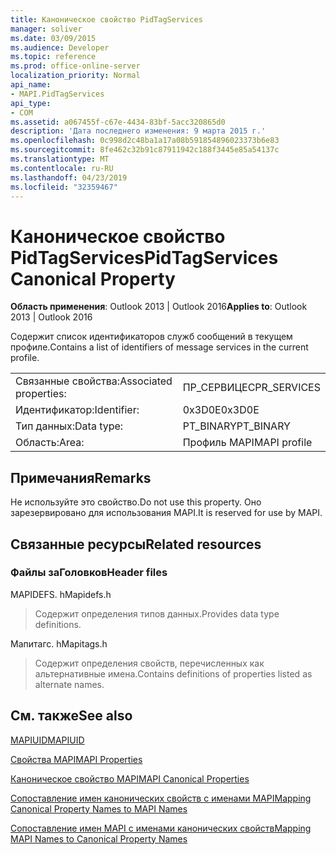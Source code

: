 ```yaml
---
title: Каноническое свойство PidTagServices
manager: soliver
ms.date: 03/09/2015
ms.audience: Developer
ms.topic: reference
ms.prod: office-online-server
localization_priority: Normal
api_name:
- MAPI.PidTagServices
api_type:
- COM
ms.assetid: a067455f-c67e-4434-83bf-5acc320865d0
description: 'Дата последнего изменения: 9 марта 2015 г.'
ms.openlocfilehash: 0c998d2c48ba1a17a08b591854896023373b6e83
ms.sourcegitcommit: 8fe462c32b91c87911942c188f3445e85a54137c
ms.translationtype: MT
ms.contentlocale: ru-RU
ms.lasthandoff: 04/23/2019
ms.locfileid: "32359467"
---
```

# <a name="pidtagservices-canonical-property"></a><span data-ttu-id="d26ea-103">Каноническое свойство PidTagServices</span><span class="sxs-lookup"><span data-stu-id="d26ea-103">PidTagServices Canonical Property</span></span>

  
  
<span data-ttu-id="d26ea-104">**Область применения**: Outlook 2013 | Outlook 2016</span><span class="sxs-lookup"><span data-stu-id="d26ea-104">**Applies to**: Outlook 2013 | Outlook 2016</span></span> 
  
<span data-ttu-id="d26ea-105">Содержит список идентификаторов служб сообщений в текущем профиле.</span><span class="sxs-lookup"><span data-stu-id="d26ea-105">Contains a list of identifiers of message services in the current profile.</span></span>
  
|||
|:-----|:-----|
|<span data-ttu-id="d26ea-106">Связанные свойства:</span><span class="sxs-lookup"><span data-stu-id="d26ea-106">Associated properties:</span></span>  <br/> |<span data-ttu-id="d26ea-107">ПР_СЕРВИЦЕС</span><span class="sxs-lookup"><span data-stu-id="d26ea-107">PR_SERVICES</span></span>  <br/> |
|<span data-ttu-id="d26ea-108">Идентификатор:</span><span class="sxs-lookup"><span data-stu-id="d26ea-108">Identifier:</span></span>  <br/> |<span data-ttu-id="d26ea-109">0x3D0E</span><span class="sxs-lookup"><span data-stu-id="d26ea-109">0x3D0E</span></span>  <br/> |
|<span data-ttu-id="d26ea-110">Тип данных:</span><span class="sxs-lookup"><span data-stu-id="d26ea-110">Data type:</span></span>  <br/> |<span data-ttu-id="d26ea-111">PT_BINARY</span><span class="sxs-lookup"><span data-stu-id="d26ea-111">PT_BINARY</span></span>  <br/> |
|<span data-ttu-id="d26ea-112">Область:</span><span class="sxs-lookup"><span data-stu-id="d26ea-112">Area:</span></span>  <br/> |<span data-ttu-id="d26ea-113">Профиль MAPI</span><span class="sxs-lookup"><span data-stu-id="d26ea-113">MAPI profile</span></span>  <br/> |
   
## <a name="remarks"></a><span data-ttu-id="d26ea-114">Примечания</span><span class="sxs-lookup"><span data-stu-id="d26ea-114">Remarks</span></span>

<span data-ttu-id="d26ea-115">Не используйте это свойство.</span><span class="sxs-lookup"><span data-stu-id="d26ea-115">Do not use this property.</span></span> <span data-ttu-id="d26ea-116">Оно зарезервировано для использования MAPI.</span><span class="sxs-lookup"><span data-stu-id="d26ea-116">It is reserved for use by MAPI.</span></span>
  
## <a name="related-resources"></a><span data-ttu-id="d26ea-117">Связанные ресурсы</span><span class="sxs-lookup"><span data-stu-id="d26ea-117">Related resources</span></span>

### <a name="header-files"></a><span data-ttu-id="d26ea-118">Файлы заГоловков</span><span class="sxs-lookup"><span data-stu-id="d26ea-118">Header files</span></span>

<span data-ttu-id="d26ea-119">MAPIDEFS. h</span><span class="sxs-lookup"><span data-stu-id="d26ea-119">Mapidefs.h</span></span>
  
> <span data-ttu-id="d26ea-120">Содержит определения типов данных.</span><span class="sxs-lookup"><span data-stu-id="d26ea-120">Provides data type definitions.</span></span>
    
<span data-ttu-id="d26ea-121">Мапитагс. h</span><span class="sxs-lookup"><span data-stu-id="d26ea-121">Mapitags.h</span></span>
  
> <span data-ttu-id="d26ea-122">Содержит определения свойств, перечисленных как альтернативные имена.</span><span class="sxs-lookup"><span data-stu-id="d26ea-122">Contains definitions of properties listed as alternate names.</span></span>
    
## <a name="see-also"></a><span data-ttu-id="d26ea-123">См. также</span><span class="sxs-lookup"><span data-stu-id="d26ea-123">See also</span></span>



[<span data-ttu-id="d26ea-124">MAPIUID</span><span class="sxs-lookup"><span data-stu-id="d26ea-124">MAPIUID</span></span>](mapiuid.md)


[<span data-ttu-id="d26ea-125">Свойства MAPI</span><span class="sxs-lookup"><span data-stu-id="d26ea-125">MAPI Properties</span></span>](mapi-properties.md)
  
[<span data-ttu-id="d26ea-126">Каноническое свойство MAPI</span><span class="sxs-lookup"><span data-stu-id="d26ea-126">MAPI Canonical Properties</span></span>](mapi-canonical-properties.md)
  
[<span data-ttu-id="d26ea-127">Сопоставление имен канонических свойств с именами MAPI</span><span class="sxs-lookup"><span data-stu-id="d26ea-127">Mapping Canonical Property Names to MAPI Names</span></span>](mapping-canonical-property-names-to-mapi-names.md)
  
[<span data-ttu-id="d26ea-128">Сопоставление имен MAPI с именами канонических свойств</span><span class="sxs-lookup"><span data-stu-id="d26ea-128">Mapping MAPI Names to Canonical Property Names</span></span>](mapping-mapi-names-to-canonical-property-names.md)

